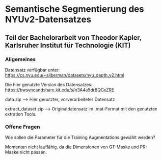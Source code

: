 # Semantische Segmentierung des NYUv2-Datensatzes
## Teil der Bachelorarbeit von Theodor Kapler, Karlsruher Institut für Technologie (KIT)

### Allgemeines
Datensatz verfügbar unter:
https://cs.nyu.edu/~silberman/datasets/nyu_depth_v2.html

Die hier genutzte Version des Datensatzes:
https://bwsyncandshare.kit.edu/s/n3A4a5dr8QCxZRE

data.zip --> Hier genutzter, vorverarbeiteter Datensatz

extract_dataset.zip --> Originaldatensatz im .mat-Format mit den genutzten extration Tools.

### Offene Fragen
Wie sollen die Parameter für die Training Augmentations gewählt werden?

Momentan nicht lauffähig, da die Dimensionen von GT-Maske und PR-Maske nicht passen.
